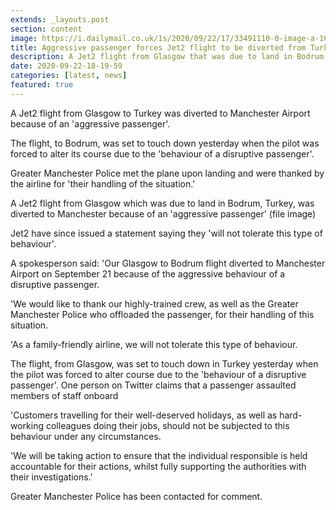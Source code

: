 ```yaml
---
extends: _layouts.post
section: content
image: https://i.dailymail.co.uk/1s/2020/09/22/17/33491110-0-image-a-10_1600793522467.jpg 
title: Aggressive passenger forces Jet2 flight to be diverted from Turkey to land at Manchester airport 
description: A Jet2 flight from Glasgow that was due to land in Bodrum, Turkey, yesterday was forced to alter course and land in Manchester because of the behaviour of a disruptive passenger. 
date: 2020-09-22-18-19-59 
categories: [latest, news] 
featured: true 
--- 
```

A Jet2 flight from Glasgow to Turkey was diverted to Manchester Airport because of an 'aggressive passenger'.

The flight, to Bodrum, was set to touch down yesterday when the pilot was forced to alter its course due to the 'behaviour of a disruptive passenger'.

Greater Manchester Police met the plane upon landing and were thanked by the airline for 'their handling of the situation.'     

A Jet2 flight from Glasgow which was due to land in Bodrum, Turkey, was diverted to Manchester because of an 'aggressive passenger' (file image)

Jet2 have since issued a statement saying they 'will not tolerate this type of behaviour'.

A spokesperson said: 'Our Glasgow to Bodrum flight diverted to Manchester Airport on September 21 because of the aggressive behaviour of a disruptive passenger. 

'We would like to thank our highly-trained crew, as well as the Greater Manchester Police who offloaded the passenger, for their handling of this situation. 

'As a family-friendly airline, we will not tolerate this type of behaviour. 

The flight, from Glasgow, was set to touch down in Turkey yesterday when the pilot was forced to alter course due to the 'behaviour of a disruptive passenger'. One person on Twitter claims that a passenger assaulted members of staff onboard

'Customers travelling for their well-deserved holidays, as well as hard-working colleagues doing their jobs, should not be subjected to this behaviour under any circumstances. 

'We will be taking action to ensure that the individual responsible is held accountable for their actions, whilst fully supporting the authorities with their investigations.' 

Greater Manchester Police has been contacted for comment.

